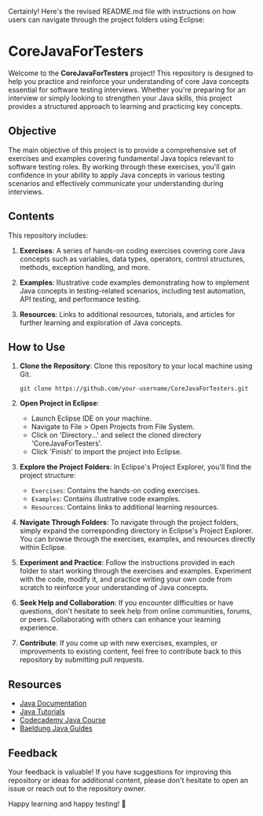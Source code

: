 Certainly! Here's the revised README.md file with instructions on how users can navigate through the project folders using Eclipse:

# CoreJavaForTesters

Welcome to the **CoreJavaForTesters** project! This repository is designed to help you practice and reinforce your understanding of core Java concepts essential for software testing interviews. Whether you're preparing for an interview or simply looking to strengthen your Java skills, this project provides a structured approach to learning and practicing key concepts.

## Objective

The main objective of this project is to provide a comprehensive set of exercises and examples covering fundamental Java topics relevant to software testing roles. By working through these exercises, you'll gain confidence in your ability to apply Java concepts in various testing scenarios and effectively communicate your understanding during interviews.

## Contents

This repository includes:

1. **Exercises**: A series of hands-on coding exercises covering core Java concepts such as variables, data types, operators, control structures, methods, exception handling, and more.

2. **Examples**: Illustrative code examples demonstrating how to implement Java concepts in testing-related scenarios, including test automation, API testing, and performance testing.

3. **Resources**: Links to additional resources, tutorials, and articles for further learning and exploration of Java concepts.

## How to Use

1. **Clone the Repository**: Clone this repository to your local machine using Git.
   ```
   git clone https://github.com/your-username/CoreJavaForTesters.git
   ```

2. **Open Project in Eclipse**:
   - Launch Eclipse IDE on your machine.
   - Navigate to File > Open Projects from File System.
   - Click on 'Directory...' and select the cloned directory 'CoreJavaForTesters'.
   - Click 'Finish' to import the project into Eclipse.

3. **Explore the Project Folders**: In Eclipse's Project Explorer, you'll find the project structure:
   - `Exercises`: Contains the hands-on coding exercises.
   - `Examples`: Contains illustrative code examples.
   - `Resources`: Contains links to additional learning resources.

4. **Navigate Through Folders**: To navigate through the project folders, simply expand the corresponding directory in Eclipse's Project Explorer. You can browse through the exercises, examples, and resources directly within Eclipse.

5. **Experiment and Practice**: Follow the instructions provided in each folder to start working through the exercises and examples. Experiment with the code, modify it, and practice writing your own code from scratch to reinforce your understanding of Java concepts.

6. **Seek Help and Collaboration**: If you encounter difficulties or have questions, don't hesitate to seek help from online communities, forums, or peers. Collaborating with others can enhance your learning experience.

7. **Contribute**: If you come up with new exercises, examples, or improvements to existing content, feel free to contribute back to this repository by submitting pull requests.

## Resources

- [Java Documentation](https://docs.oracle.com/en/java/)
- [Java Tutorials](https://docs.oracle.com/javase/tutorial/)
- [Codecademy Java Course](https://www.codecademy.com/learn/learn-java)
- [Baeldung Java Guides](https://www.baeldung.com/java)

## Feedback

Your feedback is valuable! If you have suggestions for improving this repository or ideas for additional content, please don't hesitate to open an issue or reach out to the repository owner.

Happy learning and happy testing! 🚀
